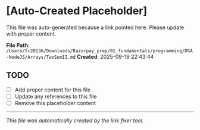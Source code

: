 # [Auto-Created Placeholder]

This file was auto-generated because a link pointed here.
Please update with proper content.

**File Path**: `/Users/fc20136/Downloads/Razorpay_prep/01_fundamentals/programming/DSA-NodeJS/Arrays/TwoSumII.md`
**Created**: 2025-09-19 22:43:44

## TODO
- [ ] Add proper content for this file
- [ ] Update any references to this file
- [ ] Remove this placeholder content

---
*This file was automatically created by the link fixer tool.*
